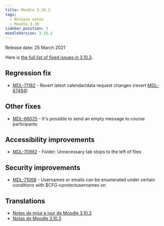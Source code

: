 ```yaml
---
title: Moodle 3.10.3
tags:
  - Release notes
  - Moodle 3.10
sidebar_position: 3
moodleVersion: 3.10.3
---
```

Release date: 25 March 2021

Here is [the full list of fixed issues in 3.10.3](https://tracker.moodle.org/secure/IssueNavigator!executeAdvanced.jspa?jqlQuery=project+%3D+mdl+AND+resolution+%3D+fixed+AND+fixVersion+in+%28%223.10.3%22%29+ORDER+BY+priority+DESC&runQuery=true&clear=true).

## Regression fix

- [MDL-71182](https://tracker.moodle.org/browse/MDL-71182) - Revert latest calendar/data request changes (revert [MDL-67494](https://tracker.moodle.org/browse/MDL-67494))

## Other fixes

- [MDL-66025](https://tracker.moodle.org/browse/MDL-66025) - It's possible to send an empty message to course participants

## Accessibility improvements

- [MDL-70992](https://tracker.moodle.org/browse/MDL-70992) - Folder: Unnecessary tab stops to the left of files

## Security improvements

- [MDL-71068](https://tracker.moodle.org/browse/MDL-71068) - Usernames or emails can be enumerated under certain conditions with $CFG->protectusernames on

## Translations

- [Notes de mise à jour de Moodle 3.10.3](https://docs.moodle.org/fr/Notes_de_mise_à_jour_de_Moodle_3.10.3)
- [Notas de Moodle 3.10.3](https://docs.moodle.org/es/Notas_de_Moodle_3.10.3)
